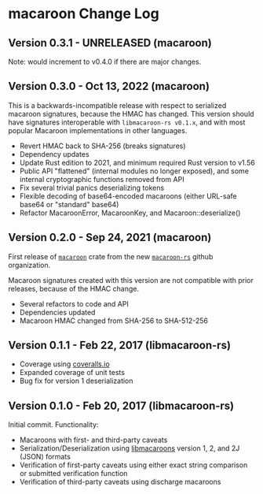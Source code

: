 # macaroon Change Log

## Version 0.3.1 - UNRELEASED (macaroon)

Note: would increment to v0.4.0 if there are major changes.

## Version 0.3.0 - Oct 13, 2022 (macaroon)

This is a backwards-incompatible release with respect to serialized macaroon signatures, because the HMAC has changed. This version should have signatures interoperable with `libmacaroon-rs v0.1.x`, and with most popular Macaroon implementations in other languages.

- Revert HMAC back to SHA-256 (breaks signatures)
- Dependency updates
- Update Rust edition to 2021, and minimum required Rust version to v1.56
- Public API "flattened" (internal modules no longer exposed), and some internal cryptographic functions removed from API
- Fix several trivial panics deserializing tokens
- Flexible decoding of base64-encoded macaroons (either URL-safe base64 or "standard" base64)
- Refactor MacaroonError, MacaroonKey, and Macaroon::deserialize()

## Version 0.2.0 - Sep 24, 2021 (macaroon)

First release of [`macaroon`](https://crates.io/crates/macaroon) crate from the new [`macaroon-rs`](https://github.com/macaroon-rs) github organization.

Macaroon signatures created with this version are not compatible with prior releases, because of the HMAC change.

- Several refactors to code and API
- Dependencies updated
- Macaroon HMAC changed from SHA-256 to SHA-512-256

## Version 0.1.1 - Feb 22, 2017 (libmacaroon-rs)

- Coverage using [coveralls.io](https://coveralls.io/github/jacklund/libmacaroon-rs?branch=trunk)
- Expanded coverage of unit tests
- Bug fix for version 1 deserialization

## Version 0.1.0 - Feb 20, 2017 (libmacaroon-rs)

Initial commit. Functionality:

- Macaroons with first- and third-party caveats
- Serialization/Deserialization using [libmacaroons](https://github.com/rescrv/libmacaroons) version 1, 2, and 2J (JSON) formats
- Verification of first-party caveats using either exact string comparison or submitted verification function
- Verification of third-party caveats using discharge macaroons
